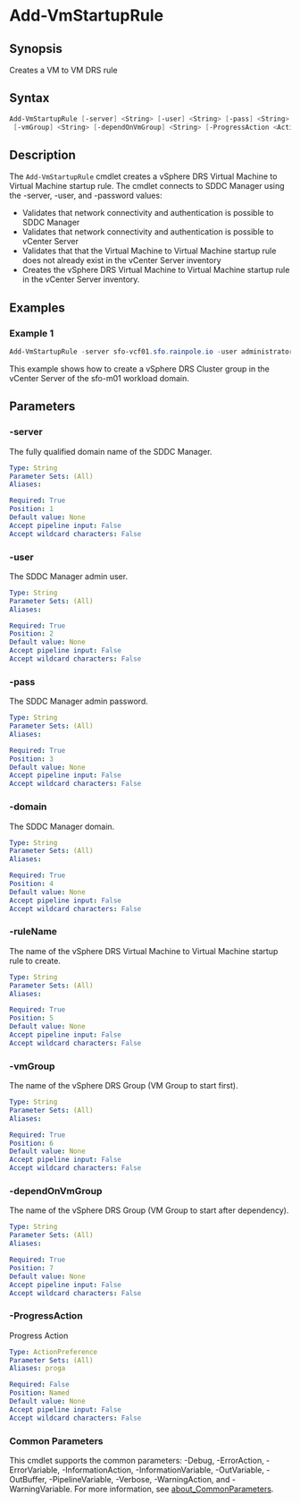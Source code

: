 # Add-VmStartupRule

## Synopsis

Creates a VM to VM DRS rule

## Syntax

```powershell
Add-VmStartupRule [-server] <String> [-user] <String> [-pass] <String> [-domain] <String> [-ruleName] <String>
 [-vmGroup] <String> [-dependOnVmGroup] <String> [-ProgressAction <ActionPreference>] [<CommonParameters>]
```

## Description

The `Add-VmStartupRule` cmdlet creates a vSphere DRS Virtual Machine to Virtual Machine startup rule.
The cmdlet connects to SDDC Manager using the -server, -user, and -password values:

- Validates that network connectivity and authentication is possible to SDDC Manager
- Validates that network connectivity and authentication is possible to vCenter Server
- Validates that that the Virtual Machine to Virtual Machine startup rule does not already exist in the vCenter Server inventory
- Creates the vSphere DRS Virtual Machine to Virtual Machine startup rule in the vCenter Server inventory.

## Examples

### Example 1

```powershell
Add-VmStartupRule -server sfo-vcf01.sfo.rainpole.io -user administrator@vsphere.local -pass VMw@re1! -domain sfo-m01 -ruleName vm-vm-rule-wsa-vra -vmGroup sfo-m01-vm-group-wsa -dependOnVmGroup sfo-m01-vm-group-vra
```

This example shows how to create a vSphere DRS Cluster group in the vCenter Server of the sfo-m01 workload domain.

## Parameters

### -server

The fully qualified domain name of the SDDC Manager.

```yaml
Type: String
Parameter Sets: (All)
Aliases:

Required: True
Position: 1
Default value: None
Accept pipeline input: False
Accept wildcard characters: False
```

### -user

The SDDC Manager admin user.

```yaml
Type: String
Parameter Sets: (All)
Aliases:

Required: True
Position: 2
Default value: None
Accept pipeline input: False
Accept wildcard characters: False
```

### -pass

The SDDC Manager admin password.

```yaml
Type: String
Parameter Sets: (All)
Aliases:

Required: True
Position: 3
Default value: None
Accept pipeline input: False
Accept wildcard characters: False
```

### -domain

The SDDC Manager domain.

```yaml
Type: String
Parameter Sets: (All)
Aliases:

Required: True
Position: 4
Default value: None
Accept pipeline input: False
Accept wildcard characters: False
```

### -ruleName

The name of the vSphere DRS Virtual Machine to Virtual Machine startup rule to create.

```yaml
Type: String
Parameter Sets: (All)
Aliases:

Required: True
Position: 5
Default value: None
Accept pipeline input: False
Accept wildcard characters: False
```

### -vmGroup

The name of the vSphere DRS Group (VM Group to start first).

```yaml
Type: String
Parameter Sets: (All)
Aliases:

Required: True
Position: 6
Default value: None
Accept pipeline input: False
Accept wildcard characters: False
```

### -dependOnVmGroup

The name of the vSphere DRS Group (VM Group to start after dependency).

```yaml
Type: String
Parameter Sets: (All)
Aliases:

Required: True
Position: 7
Default value: None
Accept pipeline input: False
Accept wildcard characters: False
```

### -ProgressAction

Progress Action

```yaml
Type: ActionPreference
Parameter Sets: (All)
Aliases: proga

Required: False
Position: Named
Default value: None
Accept pipeline input: False
Accept wildcard characters: False
```

### Common Parameters

This cmdlet supports the common parameters: -Debug, -ErrorAction, -ErrorVariable, -InformationAction, -InformationVariable, -OutVariable, -OutBuffer, -PipelineVariable, -Verbose, -WarningAction, and -WarningVariable. For more information, see [about_CommonParameters](http://go.microsoft.com/fwlink/?LinkID=113216).
